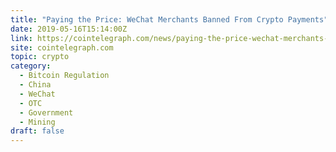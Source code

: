 ```yaml
---
title: "Paying the Price: WeChat Merchants Banned From Crypto Payments"
date: 2019-05-16T15:14:00Z
link: https://cointelegraph.com/news/paying-the-price-wechat-merchants-banned-from-crypto-payments?utm_medium=RSS&utm_source=hune
site: cointelegraph.com
topic: crypto
category:
  - Bitcoin Regulation
  - China
  - WeChat
  - OTC
  - Government
  - Mining
draft: false
---
```


